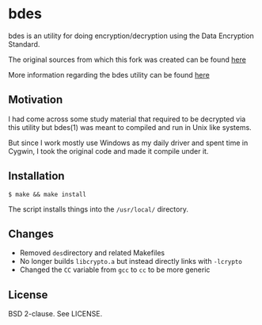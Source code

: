 bdes
====

bdes is an utility for doing encryption/decryption using the Data Encryption
Standard.

The original sources from which this fork was created can be found [here][1]

More information regarding the bdes utility can be found [here][3]

Motivation
----------

I had come across some study material that required to be decrypted via this
utility but bdes(1) was meant to compiled and run in Unix like systems.

But since I work mostly use Windows as my daily driver and spent time in Cygwin,
I took the original code and made it compile under it.

Installation
------------

`$ make && make install`

The script installs things into the `/usr/local/` directory.

Changes
-------

* Removed `des`directory and related Makefiles
* No longer builds `libcrypto.a` but instead directly links with `-lcrypto`
* Changed the `CC` variable from `gcc` to `cc` to be more generic

License
-------

BSD 2-clause. See LICENSE.

[1]: http://phobos69.inf.uni-konstanz.de/download/tools/
[2]: http://phobos69.inf.uni-konstanz.de/download/tools/ReadMe.txt
[3]: https://www.freebsd.org/cgi/man.cgi?query=bdes

